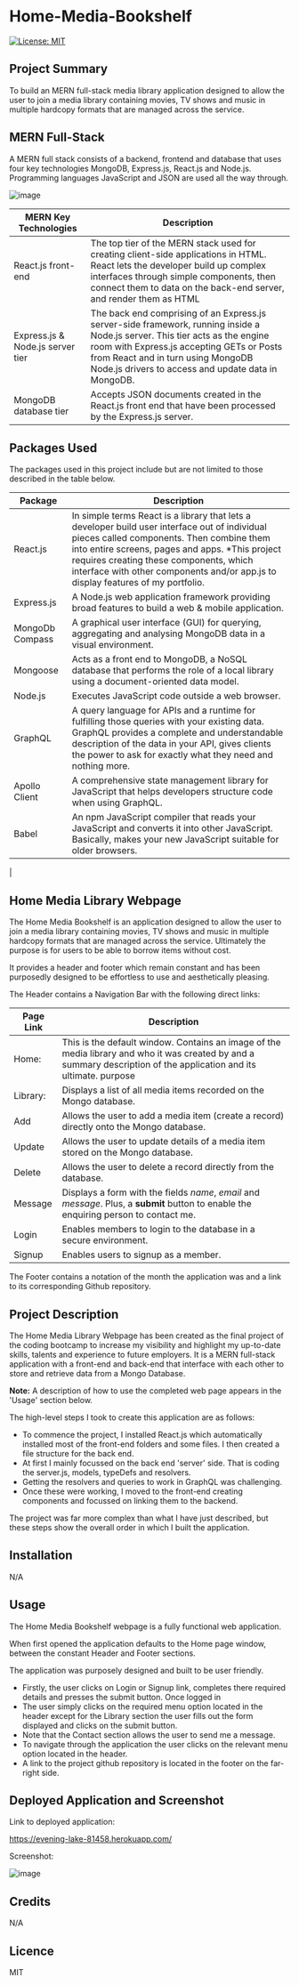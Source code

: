 # Home-Media-Bookshelf

[![License: MIT](https://img.shields.io/badge/license-MIT-yellow.svg)](https://opensource.org/licenses/MIT)

## Project Summary

To build an MERN full-stack media library application designed to allow the user to join a media library containing movies, TV shows and music in multiple hardcopy formats that are managed across the service. 

## MERN Full-Stack

A MERN full stack consists of a backend, frontend and database that uses four key technologies MongoDB, Express.js, React.js and Node.js. Programming languages JavaScript and JSON are used all the way through.

![image](https://github.com/NealeAust/Home-Media-Bookshelf/assets/115671306/ccf6ade1-4ecc-4687-bd7a-6b466b71eec1)

 |        MERN Key Technologies           |                                      Description                                                                             |
| ------------------------------ | ---------------------------------------------------------------------------------------------------------------------------- |
|React.js front-end       |  The top tier of the MERN stack used for creating client-side applications in HTML. React lets the developer build up complex interfaces through simple components, then connect them to data on the back-end server, and render them as HTML                                |
Express.js & Node.js server tier | The back end comprising of an Express.js server-side framework, running inside a Node.js server. This tier acts as the engine room with Express.js accepting GETs or Posts from React and in turn using MongoDB Node.js drivers to access and update data in MongoDB. |         |
MongoDB database tier             | Accepts JSON documents created in the React.js front end that have been processed by the Express.js server.                                                                                |

## Packages Used

The packages used in this project include but are not limited to those described in the table below.

|          Package               |                                      Description                                                                             |
| ------------------------------ | ---------------------------------------------------------------------------------------------------------------------------- |
|React.js|In simple terms React is a library that lets a developer build user interface out of individual pieces called components. Then combine them into entire screens, pages and apps. *This project requires creating these components, which interface with other components and/or app.js to display features of my portfolio.
Express.js                     |A Node.js web application framework providing broad features to build a web & mobile application.                               |
|MongoDb Compass         | A graphical user interface (GUI) for querying, aggregating and analysing MongoDB data in a visual environment.
|Mongoose               | Acts as a front end to MongoDB, a NoSQL database that performs the role of a local library using a document-oriented data model.
|Node.js                        |Executes JavaScript code outside a web browser.
|GraphQL| A query language for APIs and a runtime for fulfilling those queries with your existing data. GraphQL provides a complete and understandable description of the data in your API, gives clients the power to ask for exactly what they need and nothing more.
Apollo Client| A comprehensive state management library for JavaScript that helps developers structure code when using GraphQL.
Babel                  |An npm JavaScript compiler that reads your JavaScript and converts it into other JavaScript. Basically, makes your new JavaScript suitable for older browsers.
|

## Home Media Library Webpage

The Home Media Bookshelf is an application designed to allow the user to join a media library containing movies, TV shows and music in multiple hardcopy formats that are managed across the service. Ultimately the purpose is for users to be able to borrow items without cost.

It provides a header and footer which remain constant and has been purposedly designed to be effortless to use and aesthetically pleasing. 

The Header contains a Navigation Bar with the following direct links:

 |         Page Link               |                                      Description                                                                             |
| ------------------------------ | ---------------------------------------------------------------------------------------------------------------------------- |
|Home:                      |This is the default window. Contains an image of the media library and who it was created by and a summary description of the application and its ultimate. purpose                                      |
Library:                    | Displays a list of all media items recorded on the Mongo database.
Add| Allows the user to add a media item (create a record) directly onto the Mongo database.
Update| Allows the user to update details of a media item stored on the Mongo database.
Delete| Allows the user to delete a record directly from the database.
Message      | Displays a form with the fields *name*, *email* and *message*. Plus, a **submit** button to enable the enquiring person to contact me.                                                                                   |
|Login   | Enables members to login to the database in a secure environment.
|Signup  |  Enables users to signup as a member. 

The Footer contains a notation of the month the application was and a link to its corresponding Github repository.

## Project Description

The Home Media Library Webpage has been created as the final project of the coding bootcamp to increase my visibility and highlight my up-to-date skills, talents and experience to future employers. It is a MERN full-stack application with a front-end and back-end that interface with each other to store and retrieve data from a Mongo Database.

**Note:** A description of how to use the completed web page appears in the 'Usage' section below.

The high-level steps I took to create this application are as follows:

- To commence the project, I installed React.js which automatically installed most of the front-end folders and some files. I then created a file structure for the back end.
- At first I mainly focussed on the back end 'server' side. That is coding the server.js, models, typeDefs and resolvers.
- Getting the resolvers and queries to work in GraphQL was challenging.
- Once these were working, I moved to the front-end creating components and focussed on linking them to the backend.

The project was far more complex than what I have just described, but these steps show the overall order in which I built the application.  

## Installation

N/A

## Usage

The Home Media Bookshelf webpage is a fully functional web application. 

When first opened the application defaults to the Home page window, between the constant Header and Footer sections.

The application was purposely designed and built to be user friendly. 
- Firstly, the user clicks on Login or Signup link, completes there required details and presses the submit button. Once logged in
- The user simply clicks on the required menu option located in the header except for the Library section the user fills out the form displayed and clicks on the submit button.
- Note that the Contact section allows the user to send me a message.
- To navigate through the application the user clicks on the relevant menu option located in the header.
- A link to the project github repository is located in the footer on the far-right side.

## Deployed Application and Screenshot

Link to deployed application:

https://evening-lake-81458.herokuapp.com/

Screenshot:

![image](https://github.com/NealeAust/Home-Media-Bookshelf/assets/115671306/0e2ab5fa-fc08-4aa4-8158-f99df474def4)

## Credits

N/A

## Licence

MIT

